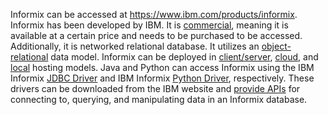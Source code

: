 Informix can be accessed at https://www.ibm.com/products/informix. Informix has been developed by IBM. 
It is [commercial](https://en.wikipedia.org/wiki/IBM_Informix), meaning it is available at a certain price and needs to be purchased to be accessed. 
Additionally, it is networked relational database. It utilizes an [object-relational](https://www.ibm.com/docs/sl/informix-servers/12.10?topic=SSGU8G_12.1.0/com.ibm.ddi.doc/ids_ddi_148.html) data model. Informix can be deployed in [client/server](https://informix.hcldoc.com/14.10/help/index.jsp?topic=%2Fcom.ibm.admin.doc%2Fids_admin_0123.htm), [cloud](https://www.ibm.com/cloud/informix), and [local](https://stackoverflow.com/questions/20452766/how-to-access-an-informix-database-on-localhost-windows) hosting models.
Java and Python can access Informix using the IBM Informix [JDBC Driver](https://www.ibm.com/docs/en/informix-servers/12.10?topic=tools-informix-jdbc-driver-guide) and IBM Informix [Python Driver](https://github.com/OpenInformix/IfxPy), respectively. 
These drivers can be downloaded from the IBM website and [provide APIs](https://stackoverflow.com/questions/19460560/connect-to-informix-with-pythons-ibm-db) for connecting to, querying, and manipulating data in an Informix database. 
